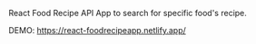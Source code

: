 React Food Recipe API App to search for specific food's recipe.

DEMO: https://react-foodrecipeapp.netlify.app/